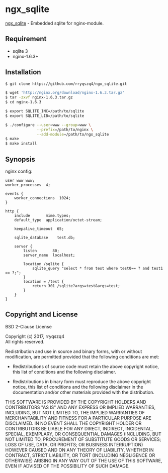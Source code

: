 ngx_sqlite
==========
[ngx_sqlite](https://github.com/rryqszq4/ngx_sqlite) - Embedded sqlite for nginx-module.

Requirement
-----------
- sqlite 3
- nginx-1.6.3+

Installation
-------
```sh
$ git clone https://github.com/rryqszq4/ngx_sqlite.git

$ wget 'http://nginx.org/download/nginx-1.6.3.tar.gz'
$ tar -zxvf nginx-1.6.3.tar.gz
$ cd nginx-1.6.3

$ export SQLITE_INC=/path/to/sqlite
$ export SQLITE_LIB=/path/to/sqlite

$ ./configure --user=www --group=www \
              --prefix=/path/to/nginx \
              --add-module=/path/to/ngx_sqlite
$ make
$ make install
```

Synopsis
--------
nginx config:
```nginx
user www www;
worker_processes  4;

events {
    worker_connections  1024;
}

http {
    include       mime.types;
    default_type  application/octet-stream;

    keepalive_timeout  65;

    sqlite_database    test.db;

    server {
        listen       80;
        server_name  localhost;
    
        location /sqlite {
            sqlite_query "select * from test where test0== ? and test1 == ?;";
        }
        location = /test {
            return 301 /sqlite?args=test&args=test;
        }
    }
}
```

Copyright and License
---------------------
BSD 2-Clause License

Copyright (c) 2017, rryqszq4  
All rights reserved.

Redistribution and use in source and binary forms, with or without
modification, are permitted provided that the following conditions are met:

* Redistributions of source code must retain the above copyright notice, this
  list of conditions and the following disclaimer.

* Redistributions in binary form must reproduce the above copyright notice,
  this list of conditions and the following disclaimer in the documentation
  and/or other materials provided with the distribution.

THIS SOFTWARE IS PROVIDED BY THE COPYRIGHT HOLDERS AND CONTRIBUTORS "AS IS"
AND ANY EXPRESS OR IMPLIED WARRANTIES, INCLUDING, BUT NOT LIMITED TO, THE
IMPLIED WARRANTIES OF MERCHANTABILITY AND FITNESS FOR A PARTICULAR PURPOSE ARE
DISCLAIMED. IN NO EVENT SHALL THE COPYRIGHT HOLDER OR CONTRIBUTORS BE LIABLE
FOR ANY DIRECT, INDIRECT, INCIDENTAL, SPECIAL, EXEMPLARY, OR CONSEQUENTIAL
DAMAGES (INCLUDING, BUT NOT LIMITED TO, PROCUREMENT OF SUBSTITUTE GOODS OR
SERVICES; LOSS OF USE, DATA, OR PROFITS; OR BUSINESS INTERRUPTION) HOWEVER
CAUSED AND ON ANY THEORY OF LIABILITY, WHETHER IN CONTRACT, STRICT LIABILITY,
OR TORT (INCLUDING NEGLIGENCE OR OTHERWISE) ARISING IN ANY WAY OUT OF THE USE
OF THIS SOFTWARE, EVEN IF ADVISED OF THE POSSIBILITY OF SUCH DAMAGE.